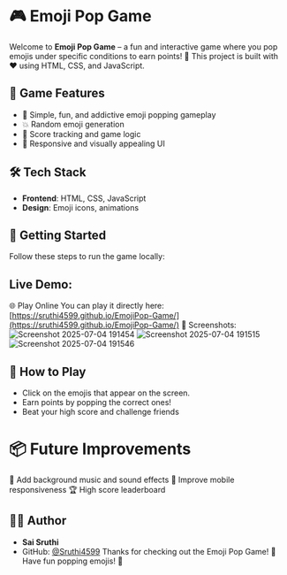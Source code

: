 # 🎮 Emoji Pop Game
Welcome to **Emoji Pop Game** – a fun and interactive game where you pop emojis under specific conditions to earn points! 🚀 This project is built with ❤️ using HTML, CSS, and JavaScript.
## 🧩 Game Features
- 🎯 Simple, fun, and addictive emoji popping gameplay
- 💥 Random emoji generation
- 🧠 Score tracking and game logic
- 🎨 Responsive and visually appealing UI
## 🛠️ Tech Stack
- **Frontend**: HTML, CSS, JavaScript
- **Design**: Emoji icons, animations
## 🚀 Getting Started
Follow these steps to run the game locally:
## Live Demo:
🌐 Play Online
You can play it directly here:
[https://sruthi4599.github.io/EmojiPop-Game/](https://sruthi4599.github.io/EmojiPop-Game/)
📸 Screenshots:
  ![Screenshot 2025-07-04 191454](https://github.com/user-attachments/assets/7a6678f5-d2a1-47a0-8df0-5fb56dec15ee)
  ![Screenshot 2025-07-04 191515](https://github.com/user-attachments/assets/6076ab43-fc6c-4193-868b-07ceaaa7e443)
  ![Screenshot 2025-07-04 191546](https://github.com/user-attachments/assets/13561adb-0042-4197-a074-a885aa7ff57f)

## 🎯 How to Play
- Click on the emojis that appear on the screen.
- Earn points by popping the correct ones!
- Beat your high score and challenge friends
# 📦 Future Improvements
🎵 Add background music and sound effects
📱 Improve mobile responsiveness
🏆 High score leaderboard
## 🙋‍♀️ Author
- **Sai Sruthi**
- GitHub: [@Sruthi4599](https://github.com/Sruthi4599)
Thanks for checking out the Emoji Pop Game! 🎉 Have fun popping emojis! 🧡
